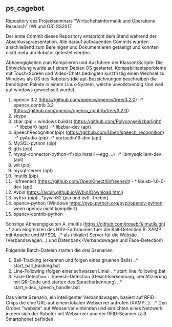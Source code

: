 ﻿## ps_cagebot
Repository des Projektseminars "Wirtschaftsinformatik und Operations Research" (WI und OR) SS2017 

Der erste Commit dieses Repository entspricht dem Stand wahrend der Abschlusspraesentation. Alle darauf aufbauenden Commits
wurden anschließend zum Bereinigen und Dokumentieren getaetigt und konnten nicht mehr am Roboter getestet werden.

Abhaengigkeiten zum Kompilieren und Ausführen der Klassen/Scripte:
Die Entwicklung wurde auf einem Debian OS gestartet, Kompabilitaetsporbleme mit Touch-Screen und Video-Chats 
bedingten kurzfristig einen Wechsel zu Windows als OS des Roboters (die apt-Bezeichnungen beschreiben die 
benötigten Pakete in einem Linux-System, welche unvollstaendig sind weil auf windows gewechselt wurde).


1. opencv 3.2 			(https://github.com/opencv/opencv/tree/3.2.0)
⋅⋅* opencv_contrib 3.2 		(https://github.com/opencv/opencv_contrib/tree/3.2.0)
3. skype	
4. zbar (pip + windows builds)		(https://github.com/Polyconseil/zbarlight)
⋅⋅* libzbar0 (apt)
⋅⋅* libzbar-dev (apt)
5. SpeechRecognition(pip)	(https://github.com/Uberi/speech_recognition)
⋅⋅* pyAudio (pip)
⋅⋅* portaudio19-dev (apt)
6. MySQL-python (pip)
7. gtts (pip)
8. mysql-connector-python-rf (pip install --egg ...)
⋅⋅* libmysqlclient-dev (apt)
10. wit (pip)
11. mysql-server (apt)
12. imutils (pip)
13. libfreenect (https://github.com/OpenKinect/libfreenect)
⋅⋅* libusb-1.0-0-dev (apt)
14. Avbin (https://avbin.github.io/AVbin/Download.html)
15. pyttsx (pip)
..*pywin32 (pip und evtl. Treiber)
16. opencv-python (Windows https://pypi.python.org/pypi/opencv-python, wenn opencv nicht kompiliert)
17. opencv-contrib-python 

Sonstige Abhaengigkeiten
A. imultis (https://github.com/jrosebr1/imutils.git)
..* zum eingrenzen des HSV-Farbraumes fuer die Ball-Detection
B. XAMP mit Apache und MYSQL
..* als (lokaler) Server für die Website (Verbandswagen...) und Datenbank (Verbandswagen und Face-Detection)


Folgende Batch-Dateien starten die drei Szenarien:
1. Ball-Tracking (erkennen und folgen eines gruenen Balls)
..* start_ball_tracking.bat
2. Line-Following (folgen einer schwarzen Linie)
..* start_line_following.bat
3. Face-Detection + Speech-Detection (Gesichtserkennung, identifizierung mit QR-Code und starten des Spracherkennung)
..* start_video_speech_handler.bat

Das vierte Szenario, ein intelligenter Verbandswagen, basiert auf RFID-Chips die eine URL-auf einem lokalen Webserver aufrufen (XAMP...).
..* Den Ordner "website" auf Webserver einbinden und einrichten eines Netzwerk in dem sich der Roboter mit Webserver und der RFID-Scanner (z.B. Smartphone) befinden